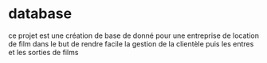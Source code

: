 # database
ce projet est une création de base de donné pour une entreprise de location de film dans le but de rendre facile la gestion de la clientèle puis les entres et les sorties de films
